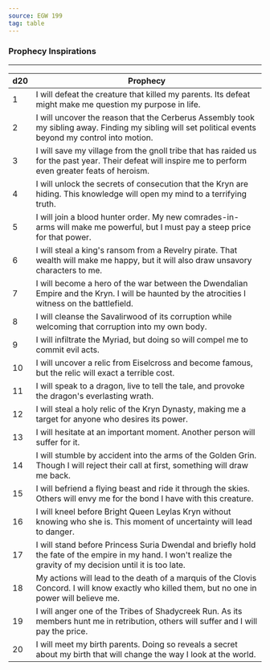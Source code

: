 ```yaml
---
source: EGW 199
tag: table
---
```


### Prophecy Inspirations
---
|d20|Prophecy|
|----|------------|
|1|I will defeat the creature that killed my parents. Its defeat might make me question my purpose in life.|
|2|I will uncover the reason that the Cerberus Assembly took my sibling away. Finding my sibling will set political events beyond my control into motion.|
|3|I will save my village from the gnoll tribe that has raided us for the past year. Their defeat will inspire me to perform even greater feats of heroism.|
|4|I will unlock the secrets of consecution that the Kryn are hiding. This knowledge will open my mind to a terrifying truth.|
|5|I will join a blood hunter order. My new comrades-in-arms will make me powerful, but I must pay a steep price for that power.|
|6|I will steal a king's ransom from a Revelry pirate. That wealth will make me happy, but it will also draw unsavory characters to me.|
|7|I will become a hero of the war between the Dwendalian Empire and the Kryn. I will be haunted by the atrocities I witness on the battlefield.|
|8|I will cleanse the Savalirwood of its corruption while welcoming that corruption into my own body.|
|9|I will infiltrate the Myriad, but doing so will compel me to commit evil acts.|
|10|I will uncover a relic from Eiselcross and become famous, but the relic will exact a terrible cost.|
|11|I will speak to a dragon, live to tell the tale, and provoke the dragon's everlasting wrath.|
|12|I will steal a holy relic of the Kryn Dynasty, making me a target for anyone who desires its power.|
|13|I will hesitate at an important moment. Another person will suffer for it.|
|14|I will stumble by accident into the arms of the Golden Grin. Though I will reject their call at first, something will draw me back.|
|15|I will befriend a flying beast and ride it through the skies. Others will envy me for the bond I have with this creature.|
|16|I will kneel before Bright Queen Leylas Kryn without knowing who she is. This moment of uncertainty will lead to danger.|
|17|I will stand before Princess Suria Dwendal and briefly hold the fate of the empire in my hand. I won't realize the gravity of my decision until it is too late.|
|18|My actions will lead to the death of a marquis of the Clovis Concord. I will know exactly who killed them, but no one in power will believe me.|
|19|I will anger one of the Tribes of Shadycreek Run. As its members hunt me in retribution, others will suffer and I will pay the price.|
|20|I will meet my birth parents. Doing so reveals a secret about my birth that will change the way I look at the world.|
